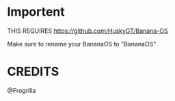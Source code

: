 # Importent

THIS REQUIRES https://github.com/HuskyGT/Banana-OS

Make sure to rename your BananaOS to "BananaOS"


# CREDITS
@Frogrilla
